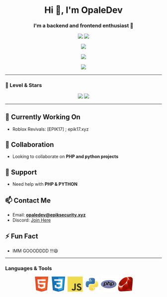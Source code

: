 <h1 align="center">Hi 👋, I'm OpaleDev</h1>
<h3 align="center">I'm a backend and frontend enthusiast 🚀</h3>

<p align="center">
  <img src="https://github-readme-stats.vercel.app/api?username=OpaleDev&show_icons=true&theme=radical&count_private=true" />
  <img src="https://github-readme-streak-stats.herokuapp.com/?user=OpaleDev&theme=radical" />
</p>

<p align="center">
  <img src="https://github-readme-stats.vercel.app/api/top-langs/?username=OpaleDev&layout=compact&theme=radical&langs_count=16" />
</p>

<p align="center">
  <img src="https://komarev.com/ghpvc/?username=trapzofficial&label=Profile%20views&color=0e75b6&style=flat" />
</p>

<p align="center">
  <a href="https://github.com/ryo-ma/github-profile-trophy">
    <img src="https://github-profile-trophy.vercel.app/?username=OpaleDev" />
  </a>
</p>


---

### 🚀 Level & Stars
<p align="center">
  <img src="https://img.shields.io/badge/Level-15-brightgreen?style=for-the-badge&logo=github"/>
  <img src="https://img.shields.io/github/stars/OpaleDev?style=for-the-badge&label=Total%20Stars&logo=star"/>
</p>

---

## 🔭 Currently Working On
- Roblox Revivals: [EPIK17] ; epik17.xyz


## 👯 Collaboration
- Looking to collaborate on **PHP and python projects**

## 🤝 Support
- Need help with **PHP & PYTHON**

## 📫 Contact Me
- Email: **opaledev@epiksecurity.xyz**
- Discord: [Join Here](https://discord.gg/mQN4Udseeb)

## ⚡ Fun Fact
- IMM GOOODDDD !!!😄

---

### Languages & Tools
<p align="center">
  <img src="https://raw.githubusercontent.com/devicons/devicon/master/icons/html5/html5-original.svg" width="50" height="50"/>
  <img src="https://raw.githubusercontent.com/devicons/devicon/master/icons/css3/css3-original.svg" width="50" height="50"/>
  <img src="https://raw.githubusercontent.com/devicons/devicon/master/icons/javascript/javascript-original.svg" width="50" height="50"/>
  <img src="https://raw.githubusercontent.com/devicons/devicon/master/icons/python/python-original.svg" width="50" height="50"/>
  <img src="https://raw.githubusercontent.com/devicons/devicon/master/icons/php/php-original.svg" width="50" height="50"/>
  <img src="https://raw.githubusercontent.com/devicons/devicon/master/icons/ruby/ruby-original.svg" width="50" height="50"/>
</p>


